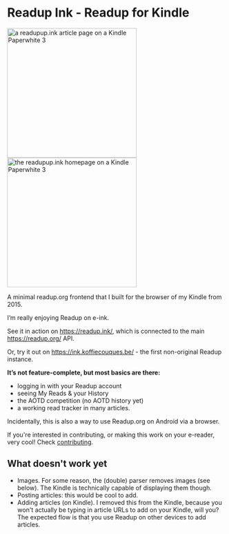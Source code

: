 # Readup Ink - Readup for Kindle

<img src="https://media.discordapp.net/attachments/917433643796946967/1208196656391262218/IMG_6375.jpg?ex=65e267d2&is=65cff2d2&hm=35da5f43fcb184a412e6cbb94d1f963e4e3e531673060e46d332300bb4b4528e&=&format=webp&width=788&height=1050" alt="a readupup.ink article page on a Kindle Paperwhite 3" width=300 />
<img src="https://media.discordapp.net/attachments/917433643796946967/1208196657318199316/IMG_6376.jpg?ex=65e267d2&is=65cff2d2&hm=7206115d99af05b2e730257b4f9b84083a1ddfa6273c6d1f5ec6f7c202879567&=&format=webp&width=788&height=1050" alt="the readupup.ink homepage on a Kindle Paperwhite 3" width=300 />

A minimal readup.org frontend that I built for the browser of my Kindle
from 2015.

I’m really enjoying Readup on e-ink.

See it in action on https://readup.ink/, which is connected to the main
https://readup.org/ API.

Or, try it out on https://ink.koffiecouques.be/ - the first non-original Readup
instance.

**It’s not feature-complete, but most basics are there:**

- logging in with your Readup account
- seeing My Reads & your History
- the AOTD competition (no AOTD history yet)
- a working read tracker in many articles.

Incidentally, this is also a way to use Readup.org on Android via a browser.

If you're interested in contributing, or making this work on your e-reader, very
cool! Check [contributing](./CONTRIBUTING.md).

## What doesn't work yet

- Images. For some reason, the (double) parser removes images (see below). The
  Kindle is technically capable of displaying them though.
- Posting articles: this would be cool to add.
- Adding articles (on Kindle). I removed this from the Kindle, because you won't
  actually be typing in article URLs to add on your Kindle, will you? The
  expected flow is that you use Readup on other devices to add articles.
